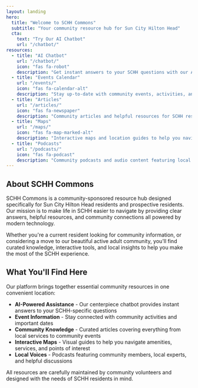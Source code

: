 ```yaml
---
layout: landing
hero:
  title: "Welcome to SCHH Commons"
  subtitle: "Your community resource hub for Sun City Hilton Head"
  cta:
    text: "Try Our AI Chatbot"
    url: "/chatbot/"
resources:
  - title: "AI Chatbot"
    url: "/chatbot/"
    icon: "fas fa-robot"
    description: "Get instant answers to your SCHH questions with our AI-powered assistant trained on community knowledge"
  - title: "Events Calendar"
    url: "/events/"
    icon: "fas fa-calendar-alt"
    description: "Stay up-to-date with community events, activities, and important dates in Sun City Hilton Head"
  - title: "Articles"
    url: "/articles/"
    icon: "fas fa-newspaper"
    description: "Community articles and helpful resources for SCHH residents and prospective residents"
  - title: "Maps"
    url: "/maps/"
    icon: "fas fa-map-marked-alt"
    description: "Interactive maps and location guides to help you navigate Sun City Hilton Head"
  - title: "Podcasts"
    url: "/podcasts/"
    icon: "fas fa-podcast"
    description: "Community podcasts and audio content featuring local voices and topics"
---
```


<style>

    /* Landing page specific overrides */
    .text-primary {
        color: #2F4F4F  !important;
    }
    .card-title {
        color: #2F4F4F  !important;
    }
    .btn-primary {
        background-color: #2F4F4F  !important;
        border-color: #2F4F4F  !important;
    }
    .btn-primary:hover {
        background-color: #A0524D !important;
        border-color: #A0524D !important;
        box-shadow: 0 4px 8px rgba(90, 19, 17, 0.2);
    }
    .card:hover {
        border-color: #A0524D !important;
        box-shadow: 0 4px 8px rgba(90, 19, 17, 0.2);
    }
    .card:hover i, .card:hover .card-title {
        color: #A0524D !important;
    }

</style>

## About SCHH Commons

SCHH Commons is a community-sponsored resource hub designed specifically for Sun City Hilton Head residents and prospective residents. Our mission is to make life in SCHH easier to navigate by providing clear answers, helpful resources, and community connections all powered by modern technology.

Whether you're a current resident looking for community information, or considering a move to our beautiful active adult community, you'll find curated knowledge, interactive tools, and local insights to help you make the most of the SCHH experience.

## What You'll Find Here

Our platform brings together essential community resources in one convenient location:

- **AI-Powered Assistance** - Our centerpiece chatbot provides instant answers to your SCHH-specific questions
- **Event Information** - Stay connected with community activities and important dates
- **Community Knowledge** - Curated articles covering everything from local services to community events
- **Interactive Maps** - Visual guides to help you navigate amenities, services, and points of interest
- **Local Voices** - Podcasts featuring community members, local experts, and helpful discussions

All resources are carefully maintained by community volunteers and designed with the needs of SCHH residents in mind.